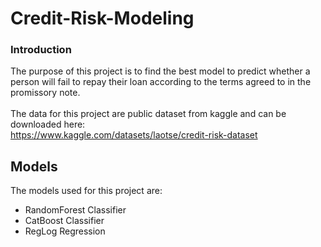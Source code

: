# Credit-Risk-Modeling <br>

### Introduction
The purpose of this project is to find the best model to predict whether a person will fail to repay their loan according to the terms agreed to in the promissory note. <br>
<br>
The data for this project are public dataset from kaggle and can be downloaded here: <br>
https://www.kaggle.com/datasets/laotse/credit-risk-dataset <br>

## Models
The models used for this project are:
- RandomForest Classifier
- CatBoost Classifier
- RegLog Regression
